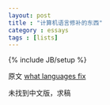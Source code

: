 ```yaml
---
layout: post
title : "计算机语言修补的东西"
category : essays
tags : [lists]
---
```

{% include JB/setup %}

原文 [what languages fix](http://www.paulgraham.com/fix.html)  

未找到中文版，求稿  
